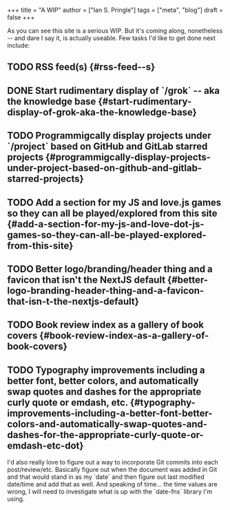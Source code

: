 +++
title = "A WIP"
author = ["Ian S. Pringle"]
tags = ["meta", "blog"]
draft = false
+++

As you can see this site is a serious WIP. But it's coming along, nonetheless --
and dare I say it, is actually useable. Few tasks I'd like to get done next
include:


## <span class="org-todo todo TODO">TODO</span> RSS feed(s) {#rss-feed--s}


## <span class="org-todo done DONE">DONE</span> Start rudimentary display of \`/grok\` -- aka the knowledge base {#start-rudimentary-display-of-grok-aka-the-knowledge-base}


## <span class="org-todo todo TODO">TODO</span> Programmigcally display projects under \`/project\` based on GitHub and GitLab starred projects {#programmigcally-display-projects-under-project-based-on-github-and-gitlab-starred-projects}


## <span class="org-todo todo TODO">TODO</span> Add a section for my JS and love.js games so they can all be played/explored from this site {#add-a-section-for-my-js-and-love-dot-js-games-so-they-can-all-be-played-explored-from-this-site}


## <span class="org-todo todo TODO">TODO</span> Better logo/branding/header thing and a favicon that isn't the NextJS default {#better-logo-branding-header-thing-and-a-favicon-that-isn-t-the-nextjs-default}


## <span class="org-todo todo TODO">TODO</span> Book review index as a gallery of book covers {#book-review-index-as-a-gallery-of-book-covers}


## <span class="org-todo todo TODO">TODO</span> Typography improvements including a better font, better colors, and automatically swap quotes and dashes for the appropriate curly quote or emdash, etc. {#typography-improvements-including-a-better-font-better-colors-and-automatically-swap-quotes-and-dashes-for-the-appropriate-curly-quote-or-emdash-etc-dot}

I'd also really love to figure out a way to incorporate Git commits into each
post/review/etc. Basically figure out when the document was added in Git and
that would stand in as my \`date\` and then figure out last modified date/time and
add that as well. And speaking of time... the time values are wrong, I will need
to investigate what is up with the \`date-fns\` library I'm using.
